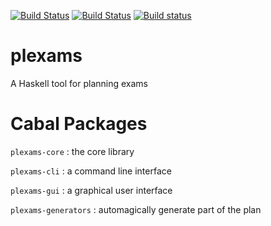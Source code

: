 [![Build Status](https://travis-ci.org/obcode/plexams.svg?branch=master)](https://travis-ci.org/obcode/plexams)
[![Build Status](https://terraform.cs.hm.edu/jenkins/buildStatus/icon?job=plexams)](https://terraform.cs.hm.edu/jenkins/job/plexams)
[![Build status](https://ci.appveyor.com/api/projects/status/eraclkgf9kctilm7?svg=true)](https://ci.appveyor.com/project/obcode/plexams)


# plexams

A Haskell tool for planning exams

# Cabal Packages

`plexams-core`
:   the core library

`plexams-cli`
:   a command line interface

`plexams-gui`
:   a graphical user interface

`plexams-generators`
:   automagically generate part of the plan
